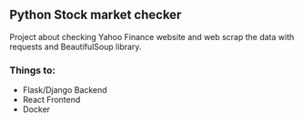 ## Python Stock market checker

Project about checking Yahoo Finance website and web scrap the data with requests and BeautifulSoup library.

### Things to: 
- Flask/Django Backend
- React Frontend
- Docker
